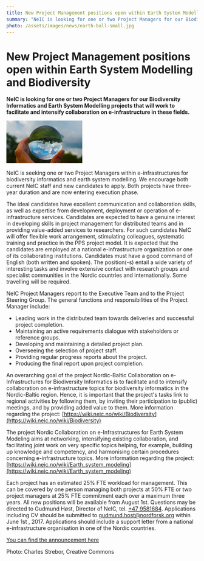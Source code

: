 ```yaml
---
title: New Project Management positions open within Earth System Modelling and Biodiversity
summary: "NeIC is looking for one or two Project Managers for our Biodiversity Informatics and Earth System Modelling projects that will work to facilitate and intensify collaboration on e-infrastructure in these fields."
photo: /assets/images/news/earth-ball-small.jpg
---
```


# New Project Management positions open within Earth System Modelling and Biodiversity

**NeIC is looking for one or two Project Managers for our Biodiversity Informatics and Earth System Modelling projects that will work to facilitate and intensify collaboration on e-infrastructure in these fields.**

<a href="/assets/images/news/earth-ball.jpg">
<img class="smallpic" src="/assets/images/news/earth-ball-small.jpg">
</a>

NeIC is seeking one or two Project Managers within e-infrastructures for biodiversity informatics and earth system modelling. We encourage both current NeIC staff and new candidates to apply. Both projects have three-year duration and are now entering execution phase.

The ideal candidates have excellent communication and collaboration skills, as well as expertise from development, deployment or operation of e-infrastructure services. Candidates are expected to have a genuine interest in developing skills in project management for distributed teams and in providing value-added services to researchers. For such candidates NeIC will offer flexible work arrangement, stimulating colleagues, systematic training and practice in the PPS project model. It is expected that the candidates are employed at a national e-infrastructure organization or one of its collaborating institutions. Candidates must have a good command of English (both written and spoken). The position(-s) entail a wide variety of interesting tasks and involve extensive contact with research groups and specialist communities in the Nordic countries and internationally. Some travelling will be required.

NeIC Project Managers report to the Executive Team and to the Project Steering Group. The general functions and responsibilities of the Project Manager include:

*	Leading work in the distributed team towards deliveries and successful project completion.
*	Maintaining an active requirements dialogue with stakeholders or reference groups.
*	Developing and maintaining a detailed project plan.
*	Overseeing the selection of project staff.
*	Providing regular progress reports about the project.
*	Producing the final report upon project completion.

An overarching goal of the project Nordic-Baltic Collaboration on e-Infrastructures for Biodiversity Informatics is to facilitate and to intensify collaboration on e-infrastructure topics for biodiversity informatics in the Nordic-Baltic region. Hence, it is important that the project's tasks link to regional activities by following them, by inviting their participation to (public) meetings, and by providing added value to them. More information regarding the project:
[https://wiki.neic.no/wiki/Biodiversity](https://wiki.neic.no/wiki/Biodiversity)

The project Nordic Collaboration on e-Infrastructures for Earth System Modeling aims at networking, intensifying existing collaboration, and facilitating joint work on very specific topics helping, for example, building up knowledge and competency, and harmonising certain procedures concerning e-infrastructure topics. More information regarding the project:
[https://wiki.neic.no/wiki/Earth_system_modeling](https://wiki.neic.no/wiki/Earth_system_modeling)

Each project has an estimated 25% FTE workload for management. This can be covered by one person managing both projects at 50% FTE or two project managers at 25% FTE commitment each over a maximum three years.
All new positions will be available from August 1st. Questions may be directed to Gudmund Høst, Director of NeIC, tel. [+47 9581684](tel:+479581684). Applications including CV should be submitted to [gudmund.host@nordforsk.org](mailto:gudmund.host@nordforsk.org) within June 1st , 2017. Applications should include a support letter from a national e-infrastructure organisation in one of the Nordic countries.

[You can find the announcement here](https://wiki.neic.no/w/ext/img_auth.php/3/38/170509-Open-position-announcement-Project-Managers.pdf)

<span class="discreet">
Photo: Charles Strebor, Creative Commons
</span>
